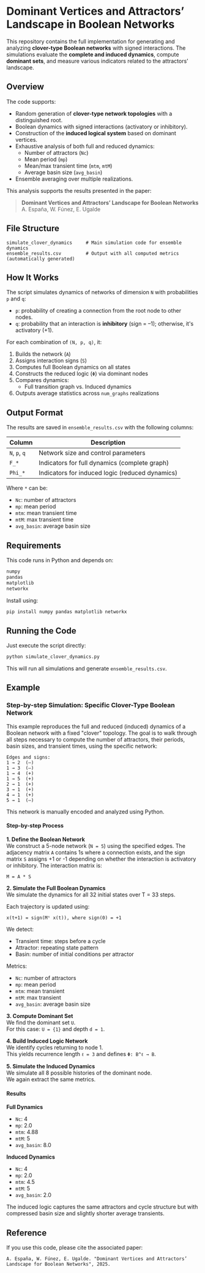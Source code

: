 # Dominant Vertices and Attractors’ Landscape in Boolean Networks

This repository contains the full implementation for generating and analyzing **clover-type Boolean networks** with signed interactions. The simulations evaluate the **complete and induced dynamics**, compute **dominant sets**, and measure various indicators related to the attractors’ landscape.

## Overview

The code supports:

- Random generation of **clover-type network topologies** with a distinguished root.
- Boolean dynamics with signed interactions (activatory or inhibitory).
- Construction of the **induced logical system** based on dominant vertices.
- Exhaustive analysis of both full and reduced dynamics:
  - Number of attractors (`Nc`)
  - Mean period (`mp`)
  - Mean/max transient time (`mtm`, `mtM`)
  - Average basin size (`avg_basin`)
- Ensemble averaging over multiple realizations.

This analysis supports the results presented in the paper:

> **Dominant Vertices and Attractors’ Landscape for Boolean Networks**  
> A. España, W. Fúnez, E. Ugalde

## File Structure

```
simulate_clover_dynamics     # Main simulation code for ensemble dynamics
ensemble_results.csv         # Output with all computed metrics (automatically generated)
```

## How It Works

The script simulates dynamics of networks of dimension `N` with probabilities `p` and `q`:

- `p`: probability of creating a connection from the root node to other nodes.
- `q`: probability that an interaction is **inhibitory** (sign = –1); otherwise, it's activatory (+1).

For each combination of `(N, p, q)`, it:

1. Builds the network (`A`)
2. Assigns interaction signs (`S`)
3. Computes full Boolean dynamics on all states
4. Constructs the reduced logic (`Φ`) via dominant nodes
5. Compares dynamics:
   - Full transition graph vs. Induced dynamics
6. Outputs average statistics across `num_graphs` realizations

## Output Format

The results are saved in `ensemble_results.csv` with the following columns:

| Column             | Description                                        |
|--------------------|----------------------------------------------------|
| `N`, `p`, `q`      | Network size and control parameters                |
| `F_*`              | Indicators for full dynamics (complete graph)      |
| `Phi_*`            | Indicators for induced logic (reduced dynamics)    |

Where `*` can be:
- `Nc`: number of attractors
- `mp`: mean period
- `mtm`: mean transient time
- `mtM`: max transient time
- `avg_basin`: average basin size

## Requirements

This code runs in Python and depends on:

```bash
numpy
pandas
matplotlib
networkx
```

Install using:

```bash
pip install numpy pandas matplotlib networkx
```

## Running the Code

Just execute the script directly:

```bash
python simulate_clover_dynamics.py
```

This will run all simulations and generate `ensemble_results.csv`.

## Example

### Step-by-step Simulation: Specific Clover-Type Boolean Network

This example reproduces the full and reduced (induced) dynamics of a Boolean network with a fixed "clover" topology. The goal is to walk through all steps necessary to compute the number of attractors, their periods, basin sizes, and transient times, using the specific network:

```
Edges and signs:
1 → 2  (–)
1 → 3  (–)
1 → 4  (+)
1 → 5  (+)
2 → 1  (+)
3 → 1  (+)
4 → 1  (+)
5 → 1  (–)
```

This network is manually encoded and analyzed using Python.

#### Step-by-step Process

**1. Define the Boolean Network**  
We construct a 5-node network (`N = 5`) using the specified edges. The adjacency matrix `A` contains 1s where a connection exists, and the sign matrix `S` assigns +1 or -1 depending on whether the interaction is activatory or inhibitory. The interaction matrix is:

```
M = A * S
```

**2. Simulate the Full Boolean Dynamics**  
We simulate the dynamics for all 32 initial states over T = 33 steps.

Each trajectory is updated using:
```
x(t+1) = sign(Mᵗ x(t)), where sign(0) = +1
```

We detect:
- Transient time: steps before a cycle
- Attractor: repeating state pattern
- Basin: number of initial conditions per attractor

Metrics:
- `Nc`: number of attractors
- `mp`: mean period
- `mtm`: mean transient
- `mtM`: max transient
- `avg_basin`: average basin size

**3. Compute Dominant Set**  
We find the dominant set `U`.  
For this case: `U = {1}` and depth `d = 1`.

**4. Build Induced Logic Network**  
We identify cycles returning to node 1.  
This yields recurrence length `ℓ = 3` and defines `Φ: B^ℓ → B`.

**5. Simulate the Induced Dynamics**  
We simulate all 8 possible histories of the dominant node.  
We again extract the same metrics.

#### Results

**Full Dynamics**
- `Nc`: 4
- `mp`: 2.0
- `mtm`: 4.88
- `mtM`: 5
- `avg_basin`: 8.0

**Induced Dynamics**
- `Nc`: 4
- `mp`: 2.0
- `mtm`: 4.5
- `mtM`: 5
- `avg_basin`: 2.0

The induced logic captures the same attractors and cycle structure but with compressed basin size and slightly shorter average transients.


## Reference

If you use this code, please cite the associated paper:

```
A. España, W. Fúnez, E. Ugalde. "Dominant Vertices and Attractors’ Landscape for Boolean Networks", 2025.
```

